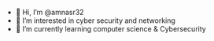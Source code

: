 - 👋 Hi, I’m @amnasr32
- 👀 I’m interested in cyber security and networking
- 🌱 I’m currently learning computer science & Cybersecurity


<!---
amnasr32/amnasr32 is a ✨ special ✨ repository because its `README.md` (this file) appears on your GitHub profile.
You can click the Preview link to take a look at your changes.
--->
